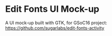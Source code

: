 # Edit Fonts UI Mock-up
A UI mock-up built with GTK, for GSoC16 project: https://github.com/sugarlabs/edit-fonts-activity
